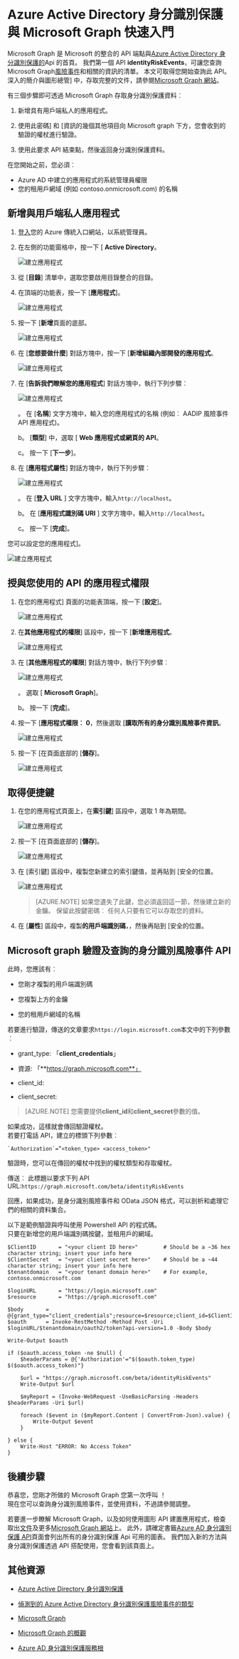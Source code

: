 <properties
    pageTitle="開始使用 Azure Active Directory 身分識別保護與 Microsoft Graph |Microsoft Azure"
    description="從 Azure Active Directory 風險事件和相關的資訊清單提供 Microsoft Graph 查詢簡介。"
    services="active-directory"
    keywords="azure active directory 身分識別保護、 風險事件、 弱點、 安全性原則，Microsoft Graph"
    documentationCenter=""
    authors="markusvi"
    manager="femila"
    editor=""/>

<tags
    ms.service="active-directory"
    ms.workload="identity"
    ms.tgt_pltfrm="na"
    ms.devlang="na"
    ms.topic="article"
    ms.date="08/22/2016"
    ms.author="markvi"/>

# <a name="get-started-with-azure-active-directory-identity-protection-and-microsoft-graph"></a>Azure Active Directory 身分識別保護與 Microsoft Graph 快速入門

Microsoft Graph 是 Microsoft 的整合的 API 端點與[Azure Active Directory 身分識別保護的](active-directory-identityprotection.md)Api 的首頁。 我們第一個 API **identityRiskEvents**，可讓您查詢 Microsoft Graph[風險事件](active-directory-identityprotection-risk-events-types.md)和相關的資訊的清單。 本文可取得您開始查詢此 API。 深入的簡介與圖形總管] 中，存取完整的文件，請參閱[Microsoft Graph 網站](https://graph.microsoft.io/)。

有三個步驟即可透過 Microsoft Graph 存取身分識別保護資料︰

1. 新增具有用戶端私人的應用程式。 

2. 使用此密碼] 和 [資訊的幾個其他項目向 Microsoft graph 下方，您會收到的驗證的權杖進行驗證。 

3. 使用此要求 API 結束點，然後返回身分識別保護資料。

在您開始之前，您必須︰

- Azure AD 中建立的應用程式的系統管理員權限
- 您的租用戶網域 (例如 contoso.onmicrosoft.com) 的名稱



## <a name="add-an-application-with-a-client-secret"></a>新增與用戶端私人應用程式


1. [登入](https://manage.windowsazure.com)您的 Azure 傳統入口網站，以系統管理員。 

1. 在左側的功能窗格中，按一下 [ **Active Directory**。 

    ![建立應用程式](./media/active-directory-identityprotection-graph-getting-started/tutorial_general_01.png)

2. 從 [**目錄**] 清單中，選取您要啟用目錄整合的目錄。

3. 在頂端的功能表，按一下 [**應用程式**]。

    ![建立應用程式](./media/active-directory-identityprotection-graph-getting-started/tutorial_general_02.png)

4. 按一下 [**新增**頁面的底部。

    ![建立應用程式](./media/active-directory-identityprotection-graph-getting-started/tutorial_general_03.png)

5. 在 [**您想要做什麼**] 對話方塊中，按一下 [**新增組織內部開發的應用程式**。

    ![建立應用程式](./media/active-directory-identityprotection-graph-getting-started/tutorial_general_04.png)


5. 在 [**告訴我們瞭解您的應用程式**] 對話方塊中，執行下列步驟︰

    ![建立應用程式](./media/active-directory-identityprotection-graph-getting-started/tutorial_general_05.png)

    。 在 [**名稱**] 文字方塊中，輸入您的應用程式的名稱 (例如︰ AADIP 風險事件 API 應用程式)。

    b。 [**類型**] 中，選取 [ **Web 應用程式或網頁的 API**。

    c。 按一下 [**下一步**]。


5. 在 [**應用程式屬性**] 對話方塊中，執行下列步驟︰

    ![建立應用程式](./media/active-directory-identityprotection-graph-getting-started/tutorial_general_06.png)

    。 在 [**登入 URL** ] 文字方塊中，輸入`http://localhost`。

    b。 在 [**應用程式識別碼 URI** ] 文字方塊中，輸入`http://localhost`。

    c。 按一下 [**完成**]。


您可以設定您的應用程式]。

![建立應用程式](./media/active-directory-identityprotection-graph-getting-started/tutorial_general_07.png)



## <a name="grant-your-application-permission-to-use-the-api"></a>授與您使用的 API 的應用程式權限


1. 在您的應用程式] 頁面的功能表頂端，按一下 [**設定**]。 

    ![建立應用程式](./media/active-directory-identityprotection-graph-getting-started/tutorial_general_08.png)

2. 在**其他應用程式的權限**] 區段中，按一下 [**新增應用程式**。

    ![建立應用程式](./media/active-directory-identityprotection-graph-getting-started/tutorial_general_09.png)


2. 在 [**其他應用程式的權限**] 對話方塊中，執行下列步驟︰

    ![建立應用程式](./media/active-directory-identityprotection-graph-getting-started/tutorial_general_10.png)

    。 選取 [ **Microsoft Graph**]。

    b。 按一下 [**完成**]。


1. 按一下 [**應用程式權限︰ 0**，然後選取 [**讀取所有的身分識別風險事件資訊**。

    ![建立應用程式](./media/active-directory-identityprotection-graph-getting-started/tutorial_general_11.png)

1. 按一下 [在頁面底部的 [**儲存**]。

    ![建立應用程式](./media/active-directory-identityprotection-graph-getting-started/tutorial_general_12.png)


## <a name="get-an-access-key"></a>取得便捷鍵

1. 在您的應用程式頁面上，在**索引鍵**] 區段中，選取 1 年為期間。

    ![建立應用程式](./media/active-directory-identityprotection-graph-getting-started/tutorial_general_13.png)

1. 按一下 [在頁面底部的 [**儲存**]。

    ![建立應用程式](./media/active-directory-identityprotection-graph-getting-started/tutorial_general_12.png)

1. 在 [索引鍵] 區段中，複製您新建立的索引鍵值，並再貼到 [安全的位置。

    ![建立應用程式](./media/active-directory-identityprotection-graph-getting-started/tutorial_general_14.png)

    > [AZURE.NOTE] 如果您遺失了此鍵，您必須返回這一節，然後建立新的金鑰。 保留此按鍵密碼︰ 任何人只要有它可以存取您的資料。


1. 在 [**屬性**] 區段中，複製**的用戶端識別碼**，，然後再貼到 [安全的位置。 


## <a name="authenticate-to-microsoft-graph-and-query-the-identity-risk-events-api"></a>Microsoft graph 驗證及查詢的身分識別風險事件 API

此時，您應該有︰

- 您剛才複製的用戶端識別碼

- 您複製上方的金鑰

- 您的租用戶網域的名稱


若要進行驗證，傳送的文章要求`https://login.microsoft.com`本文中的下列參數︰

- grant_type: 「**client_credentials**」

- 資源: 「**https://graph.microsoft.com**」

- client_id:<your client ID>

- client_secret:<your key>


> [AZURE.NOTE] 您需要提供**client_id**和**client_secret**參數的值。

如果成功，這樣就會傳回驗證權杖。  
若要打電話 API，建立的標頭下列參數︰

    `Authorization`=”<token_type> <access_token>"


驗證時，您可以在傳回的權杖中找到的權杖類型和存取權杖。

傳送︰ 此標題以要求下列 API URL:`https://graph.microsoft.com/beta/identityRiskEvents`

回應，如果成功，是身分識別風險事件和 OData JSON 格式，可以剖析和處理它們的相關的資料集合。

以下是範例驗證與呼叫使用 Powershell API 的程式碼。  
只要在新增您的用戶端識別碼按鍵，並租用戶的網域。

    $ClientID       = "<your client ID here>"        # Should be a ~36 hex character string; insert your info here
    $ClientSecret   = "<your client secret here>"    # Should be a ~44 character string; insert your info here
    $tenantdomain   = "<your tenant domain here>"    # For example, contoso.onmicrosoft.com

    $loginURL       = "https://login.microsoft.com"
    $resource       = "https://graph.microsoft.com"

    $body       = @{grant_type="client_credentials";resource=$resource;client_id=$ClientID;client_secret=$ClientSecret}
    $oauth      = Invoke-RestMethod -Method Post -Uri $loginURL/$tenantdomain/oauth2/token?api-version=1.0 -Body $body

    Write-Output $oauth

    if ($oauth.access_token -ne $null) {
        $headerParams = @{'Authorization'="$($oauth.token_type) $($oauth.access_token)"}

        $url = "https://graph.microsoft.com/beta/identityRiskEvents"
        Write-Output $url

        $myReport = (Invoke-WebRequest -UseBasicParsing -Headers $headerParams -Uri $url)

        foreach ($event in ($myReport.Content | ConvertFrom-Json).value) {
            Write-Output $event
        }

    } else {
        Write-Host "ERROR: No Access Token"
    } 


## <a name="next-steps"></a>後續步驟

恭喜您，您剛才所做的 Microsoft Graph 您第一次呼叫 ！  
現在您可以查詢身分識別風險事件，並使用資料，不過請參閱調整。

若要進一步瞭解 Microsoft Graph，以及如何使用圖形 API 建置應用程式，檢查取出[文件](https://graph.microsoft.io/docs)及更多[Microsoft Graph 網站](https://graph.microsoft.io/)上。 此外，請確定書籤[Azure AD 身分識別保護 API](https://graph.microsoft.io/docs/api-reference/beta/resources/identityprotection_root)頁面會列出所有的身分識別保護 Api 可用的圖表。 我們加入新的方法與身分識別保護透過 API 搭配使用，您會看到該頁面上。


## <a name="additional-resources"></a>其他資源

- [Azure Active Directory 身分識別保護](active-directory-identityprotection.md)

- [偵測到的 Azure Active Directory 身分識別保護風險事件的類型](active-directory-identityprotection-risk-events-types.md)

- [Microsoft Graph](https://graph.microsoft.io/)

- [Microsoft Graph 的概觀](https://graph.microsoft.io/docs)

- [Azure AD 身分識別保護服務根](https://graph.microsoft.io/docs/api-reference/beta/resources/identityprotection_root)
